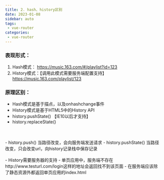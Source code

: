 ```yaml
---
title: 2. hash、history区别
date: 2023-01-08
sidebar: auto
tags:
 - vue-router
categories:
 - vue-router
---
```



### 表现形式：
1. Hash模式：
https://music.163.com/#/playlist?id=123
2. History模式：【调用此模式需要服务端配置支持】
https://music.163.com/playlist/123

### 原理区别：
- Hash模式是基于描点，以及onhashchange事件
- History模式是基于HTML5中的History API
- history.pushState()  【IE10以后才支持】
- history.replaceState()
<br />
<br />
- history.push() 当路径改变，会向服务端发送请求
- history.pushState() 当路径改变，只会改变url，向history记录栈中保存记录
<br />
<br />
- History需要服务器的支持
- 单页应用中，服务端不存在http://www.testurl.com/login这样的地址会返回找不到该页面
- 在服务端应该除了静态资源外都返回单页应用的index.html 

